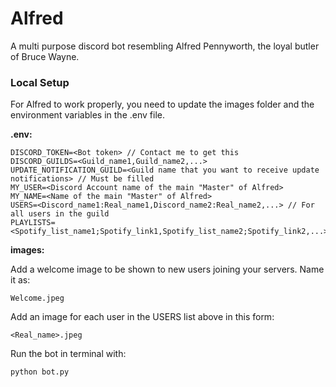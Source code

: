 # Alfred

A multi purpose discord bot resembling Alfred Pennyworth, the loyal butler of Bruce Wayne.


### Local Setup

For Alfred to work properly, you need to update the images folder and the environment variables in the .env file.

**.env:**

	DISCORD_TOKEN=<Bot token> // Contact me to get this
	DISCORD_GUILDS=<Guild_name1,Guild_name2,...>
	UPDATE_NOTIFICATION_GUILD=<Guild name that you want to receive update notifications> // Must be filled
	MY_USER=<Discord Account name of the main "Master" of Alfred>
	MY_NAME=<Name of the main "Master" of Alfred>
	USERS=<Discord_name1:Real_name1,Discord_name2:Real_name2,...> // For all users in the guild
	PLAYLISTS=<Spotify_list_name1;Spotify_link1,Spotify_list_name2;Spotify_link2,...>

**images:** 

Add a welcome image to be shown to new users joining your servers. Name it as:

	Welcome.jpeg

Add an image for each user in the USERS list above in this form: 
	
	<Real_name>.jpeg

Run the bot in terminal with:

	python bot.py
